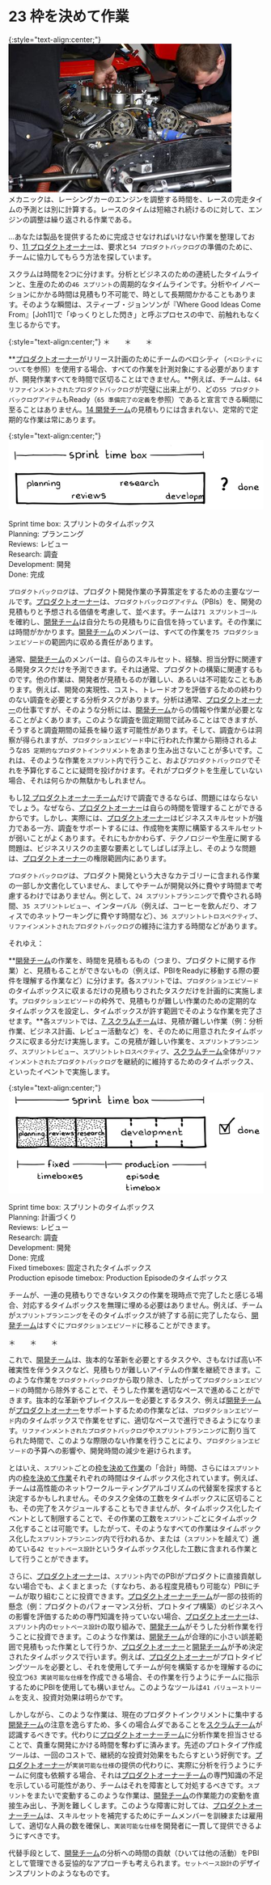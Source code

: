 # 23 枠を決めて作業

{:style="text-align:center;"}
![ch02_24_23_Fixed_Work1](Images/ch02_24_23_Fixed_Work1.png)<br>
メカニックは、レーシングカーのエンジンを調整する時間を、レースの完走タイムの予測とは別に計算する。レースのタイムは短縮され続けるのに対して、エンジンの調整は繰り返される作業である。

...あなたは製品を提供するために完成させなければいけない作業を整理しており、​​[11 プロダクトオーナー](ch02_11_11_Product_Owner.md)​は、要求と​`54 プロダクトバックログ`​の準備のために、チームに協力してもらう方法を探しています。

スクラムは時間を2つに分けます。分析とビジネスのための連続したタイムラインと、生産のための`46 スプリント`の周期的なタイムラインです。分析やイノベーションにかかる時間は見積もり不可能で、時として長期間かかることもあります。そのような瞬間は、スティーブ・ジョンソンが『Where Good Ideas Come From』[Joh11]で「ゆっくりとした閃き」と呼ぶプロセスの中で、前触れもなく生じるからです。

{:style="text-align:center;"}
＊　　＊　　＊

**[プロダクトオーナー](ch02_11_11_Product_Owner.md)がリリース計画のためにチームのベロシティ（`ベロシティについて`を参照）を使用する場合、すべての作業を計測対象にする必要がありますが、開発作業すべてを時間で区切ることはできません。**例えば、チームは​、`64 リファインメントされたプロダクトバックログ`​が完璧に出来上がり、どの​`55 プロダクトバックログアイテム`​もReady（`65 準備完了の定義`​を参照）であると宣言できる瞬間に至ることはありません。​[14 開発チーム](ch02_14_14_Development_Team.md)​の見積もりには含まれない、定常的で定期的な作業は常にあります。

{:style="text-align:center;"}
![ch02_24_23_Fixed_Work2](Images/ch02_24_23_Fixed_Work2.png)

Sprint time box: スプリントのタイムボックス<br>Planning: プランニング<br>Reviews: レビュー<br>Research: 調査<br>Development: 開発<br>Done: 完成

`プロダクトバックログ`は、プロダクト開発作業の予算策定をするための主要なツールです。[プロダクトオーナー](ch02_11_11_Product_Owner.md)は、`プロダクトバックログアイテム`（PBIs）を、開発の見積もりと予想される価値を考慮して、並べます。チームは​ ​`71 スプリントゴール`を確約し、[開発チーム](ch02_14_14_Development_Team.md)は自分たちの見積もりに自信を持っています。その作業には時間がかかります。[開発チーム](ch02_14_14_Development_Team.md)のメンバーは、すべての作業を​`75 プロダクションエピソード`​の範囲内に収める責任があります。

通常、[開発チーム](ch02_14_14_Development_Team.md)のメンバーは、自らのスキルセット、経験、担当分野に関連する開発タスクだけを予測できます。それは通常、プロダクトの構築に関連するものです。他の作業は、開発者が見積もるのが難しい、あるいは不可能なこともあります。例えば、開発の実現性、コスト、トレードオフを評価するための終わりのない調査を必要とする分析タスクがあります。分析は通常、[プロダクトオーナー](ch02_11_11_Product_Owner.md)の仕事ですが、そのような分析には、[開発チーム](ch02_14_14_Development_Team.md)からの情報や作業が必要となることがよくあります。このような調査を固定期間で試みることはできますが、そうすると調査期間の延長を繰り返す可能性があります。そして、調査からは洞察が得られますが、`プロダクションエピソード`中に行われた作業から期待されるような​`85 定期的なプロダクトインクリメント`​をあまり生み出さないことが多いです。これは、そのような作業を`スプリント`内で行うこと、および`プロダクトバックログ`でそれを予算化することに疑問を投げかけます。それがプロダクトを生産していない場合、それは何らかの無駄かもしれません。

もし​[12 プロダクトオーナーチーム](ch02_12_12_Product_Owner_Team.md)​だけで調査できるならば、問題にはならないでしょう。なぜなら、[プロダクトオーナー](ch02_11_11_Product_Owner.md)は自らの時間を管理することができるからです。しかし、実際には、[プロダクトオーナー](ch02_11_11_Product_Owner.md)はビジネススキルセットが強力である一方、調査をサポートするには、作成物を実際に構築するスキルセットが弱いことがよくあります。それにもかかわらず、テクノロジーや生産に関する問題は、ビジネスリスクの主要な要素としてしばしば浮上し、そのような問題は、[プロダクトオーナー](ch02_11_11_Product_Owner.md)の権限範囲内にあります。

`プロダクトバックログ`は、プロダクト開発という大きなカテゴリーに含まれる作業の一部しか文書化していません、ましてやチームが開発以外に費やす時間まで考慮するわけではありません。例として、​`24 スプリントプランニング`で費やされる時間、​​`35 スプリントレビュー`​、インターバル（例えば、コーヒーを飲んだり、オフィスでのネットワーキングに費やす時間など）、​`36 スプリントレトロスペクティブ`​、`リファインメントされたプロダクトバックログ`の維持に注力する時間などがあります。

それゆえ：

**[開発チーム](ch02_14_14_Development_Team.md)の作業を、時間を見積もるもの（つまり、プロダクトに関する作業）と、見積もることができないもの（例えば、PBIをReadyに移動する際の要件を理解する作業など）に分けます。各`スプリント`では、`プロダクションエピソード`のタイムボックスに収まるだけの見積もりされたタスクだけを計画的に実施します。`プロダクションエピソード`の枠外で、見積もりが難しい作業のための定期的なタイムボックスを設定し、タイムボックスが許す範囲でそのような作業を完了させます。**各`スプリント`では、​[7 スクラムチーム](ch02_07_7_Scrum_Team.md)​​は、見積が難しい作業（例：分析作業、ビジネス計画、レビュー活動など）を、そのために用意されたタイムボックスに収まる分だけ実施します。この見積が難しい作業を、`スプリントプランニング`、`スプリントレビュー`、`スプリントレトロスペクティブ`、[スクラムチーム](ch02_07_7_Scrum_Team.md)全体が`リファインメントされたプロダクトバックログ`を継続的に維持するためのタイムボックス、といったイベントで実施します。

{:style="text-align:center;"}
![ch02_24_23_Fixed_Work3](Images/ch02_24_23_Fixed_Work3.png)

Sprint time box: スプリントのタイムボックス<br>Planning: 計画づくり<br>Reviews: レビュー<br>Research: 調査<br>Development: 開発<br>Done: 完成<br>Fixed timeboxes: 固定されたタイムボックス<br>Production episode timebox: Production Episodeのタイムボックス

チームが、一連の見積もりできないタスクの作業を現時点で完了したと感じる場合、対応するタイムボックスを無理に埋める必要はありません。例えば、チームが`スプリントプランニング`をそのタイムボックスが終了する前に完了したなら、[開発チーム](ch02_14_14_Development_Team.md)はすぐに`プロダクションエピソード`に移ることができます。

＊　　＊　　＊

これで、[開発チーム](ch02_14_14_Development_Team.md)は、抜本的な革新を必要とするタスクや、さもなけば高い不確実性を伴うタスクなど、見積もりが難しいアイテムの作業を継続できます。このような作業を`プロダクトバックログ`から取り除き、したがって`プロダクションエピソード`の時間から除外することで、そうした作業を適切なペースで進めることができます。抜本的な革新やブレイクスルーを必要とするタスク、例えば[開発チーム](ch02_14_14_Development_Team.md)が[プロダクトオーナー](ch02_11_11_Product_Owner.md)をサポートするための作業などは、`プロダクションエピソード`内のタイムボックスで作業をせずに、適切なペースで進行できるようになります。`リファインメントされたプロダクトバックログ`や`スプリントプランニング`に割り当てられた時間で、このような際限のない作業を行うことにより、`プロダクションエピソード`の予算への影響や、開発時間の減少を避けられます。

とはいえ、`スプリント`ごとの[枠を決めて作業](ch02_24_23_Fixed_Work.md)の「合計」時間、さらには`スプリント`内の[枠を決めて作業](ch02_24_23_Fixed_Work.md)それぞれの時間はタイムボックス化されています。例えば、チームは高性能のネットワークルーティングアルゴリズムの代替案を探求すると決定するかもしれません。そのタスク全体の工数をタイムボックスに区切ることも、その完了をスケジュールすることもできませんが、タイムボックス化したイベントとして制限することで、その作業の工数を`スプリント`ごとにタイムボックス化することは可能です。したがって、そのようなすべての作業はタイムボックス化した`スプリントプランニング`内で行われるか、または（`スプリント`を越えて）進めている`42 セットベース設計`​というタイムボックス化した工数に含まれる作業として行うことができます。

さらに、[プロダクトオーナー](ch02_11_11_Product_Owner.md)は、`スプリント`内でのPBIがプロダクトに直接貢献しない場合でも、よくまとまった（すなわち、ある程度見積もり可能な）PBIにチームが取り組むことに投資できます。[プロダクトオーナーチーム](ch02_12_12_Product_Owner_Team.md)が一部の技術的懸念（例：プロダクトのパフォーマンス分析、プロトタイプ構築）のビジネスへの影響を評価するための専門知識を持っていない場合、[プロダクトオーナー](ch02_11_11_Product_Owner.md)は、`スプリント`内の`セットベース設計`の取り組みで、[開発チーム](ch02_14_14_Development_Team.md)がそうした分析作業を行うことに投資できます。このような作業は、[開発チーム](ch02_14_14_Development_Team.md)が合理的に小さい誤差範囲で見積もった作業として行うか、[プロダクトオーナー](ch02_11_11_Product_Owner.md)と[開発チーム](ch02_14_14_Development_Team.md)が予め決定されたタイムボックスで行います。例えば、[プロダクトオーナー](ch02_11_11_Product_Owner.md)がプロトタイピングツールを必要とし、それを使用してチームが何を構築するかを理解するのに役立つ`63 実装可能な仕様`​を作成できる場合、その作業を行うようにチームに指示するためにPBIを使用しても構いません。このようなツールは`41 バリューストリーム`を支え、投資対効果は明らかです。

しかしながら、このような作業は、現在のプロダクトインクリメントに集中する[開発チーム](ch02_14_14_Development_Team.md)の注意を逸らすため、多くの場合ムダであることを[スクラムチーム](ch02_07_7_Scrum_Team.md)が認識するべきです。代わりに[プロダクトオーナーチーム](ch02_12_12_Product_Owner_Team.md)に分析作業を担当させることで、貴重な開発にかける時間を奪わずに済みます。先述のプロトタイプ作成ツールは、一回のコストで、継続的な投資対効果をもたらすという好例です。[プロダクトオーナー](ch02_11_11_Product_Owner.md)が`実装可能な仕様`の提供の代わりに、実際に分析を行うようにチームに何度も依頼する場合、それは[プロダクトオーナーチーム](ch02_12_12_Product_Owner_Team.md)の専門知識の不足を示している可能性があり、チームはそれを障害として対処するべきです。`スプリント`をまたいで変動するこのような作業は、[開発チーム](ch02_14_14_Development_Team.md)の作業能力の変動を直接生み出し、予測を難しくします。このような障害に対しては、[プロダクトオーナーチーム](ch02_12_12_Product_Owner_Team.md)は、スキルセットを補完するためにチームメンバーを訓練または雇用して、適切な人員の数を確保し、`実装可能な仕様`を開発者に一貫して提供できるようにすべきです。

代替手段として、[開発チーム](ch02_14_14_Development_Team.md)の分析への時間の貢献（ひいては他の活動）をPBIとして管理できる妥協的なアプローチも考えられます。`セットベース設計`のデザインスプリントのようなものです。


